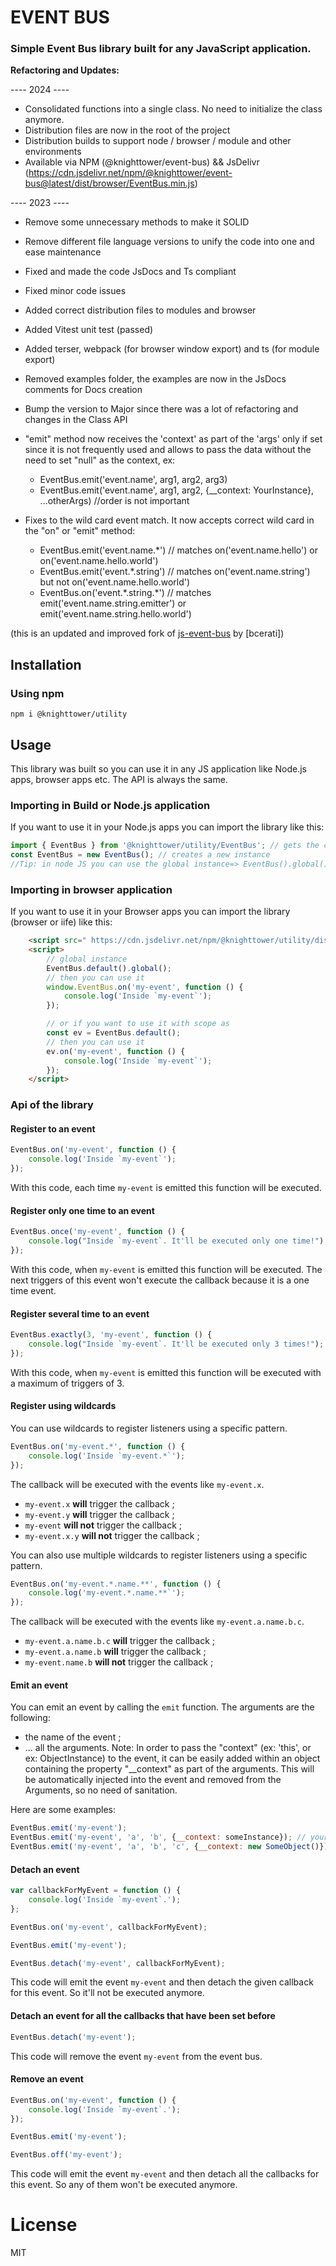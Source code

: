 

# EVENT BUS

### Simple Event Bus library built for any JavaScript application.


**Refactoring and Updates:**

---- 2024 ----
-   Consolidated functions into a single class. No need to initialize the class anymore.
-   Distribution files are now in the root of the project
-   Distribution builds to support node / browser / module and other environments
-   Available via NPM (@knighttower/event-bus) && JsDelivr (https://cdn.jsdelivr.net/npm/@knighttower/event-bus@latest/dist/browser/EventBus.min.js)

---- 2023 ----
-   Remove some unnecessary methods to make it SOLID
-   Remove different file language versions to unify the code into one and ease maintenance
-   Fixed and made the code JsDocs and Ts compliant
-   Fixed minor code issues
-   Added correct distribution files to modules and browser
-   Added Vitest unit test (passed)
-   Added terser, webpack (for browser window export) and ts (for module export)
-   Removed examples folder, the examples are now in the JsDocs comments for Docs creation
-   Bump the version to Major since there was a lot of refactoring and changes in the Class API
-   "emit" method now receives the 'context' as part of the 'args' only if set since it is not frequently used and allows to pass the data without the need to set "null" as the context, ex:

    -   EventBus.emit('event.name', arg1, arg2, arg3)
    -   EventBus.emit('event.name', arg1, arg2, {\_\_context: YourInstance}, ...otherArgs) //order is not important

-   Fixes to the wild card event match. It now accepts correct wild card in the "on" or "emit" method:
    -   EventBus.emit('event.name.\*') // matches on('event.name.hello') or on('event.name.hello.world')
    -   EventBus.emit('event.\*.string') // matches on('event.name.string') but not on('event.name.hello.world')
    -   EventBus.on('event.\*.string.\*') // matches emit('event.name.string.emitter') or emit('event.name.string.hello.world')

(this is an updated and improved fork of [js-event-bus](https://github.com/bcerati/js-event-bus/tree/main) by [bcerati])

## Installation

### Using npm

```
npm i @knighttower/utility
```


## Usage

This library was built so you can use it in any JS application like Node.js apps, browser apps etc. The API is always the same.

### Importing in Build or Node.js application

If you want to use it in your Node.js apps you can import the library like this:

```js
import { EventBus } from '@knighttower/utility/EventBus'; // gets the class
const EventBus = new EventBus(); // creates a new instance
//Tip: in node JS you can use the global instance=> EventBus().global();
```

### Importing in browser application

If you want to use it in your Browser apps you can import the library (browser or iife) like this:

```html
    <script src=" https://cdn.jsdelivr.net/npm/@knighttower/utility/dist/browser/EventBus.min.js "></script>
    <script>
        // global instance
        EventBus.default().global();
        // then you can use it
        window.EventBus.on('my-event', function () {
            console.log('Inside `my-event`');
        });

        // or if you want to use it with scope as 
        const ev = EventBus.default();
        // then you can use it
        ev.on('my-event', function () {
            console.log('Inside `my-event`');
        });
    </script>
```

### Api of the library

#### Register to an event

```js
EventBus.on('my-event', function () {
    console.log('Inside `my-event`');
});
```

With this code, each time `my-event` is emitted this function will be executed.

#### Register only one time to an event

```js
EventBus.once('my-event', function () {
    console.log("Inside `my-event`. It'll be executed only one time!");
});
```

With this code, when `my-event` is emitted this function will be executed. The next triggers of this event won't execute the callback because it is a one time event.

#### Register several time to an event

```js
EventBus.exactly(3, 'my-event', function () {
    console.log("Inside `my-event`. It'll be executed only 3 times!");
});
```

With this code, when `my-event` is emitted this function will be executed with a maximum of triggers of 3.

#### Register using wildcards

You can use wildcards to register listeners using a specific pattern.

```js
EventBus.on('my-event.*', function () {
    console.log('Inside `my-event.*`');
});
```

The callback will be executed with the events like `my-event.x`.

-   `my-event.x` **will** trigger the callback ;
-   `my-event.y` **will** trigger the callback ;
-   `my-event` **will not** trigger the callback ;
-   `my-event.x.y` **will not** trigger the callback ;

You can also use multiple wildcards to register listeners using a specific pattern.

```js
EventBus.on('my-event.*.name.**', function () {
    console.log('my-event.*.name.**`');
});
```

The callback will be executed with the events like `my-event.a.name.b.c`.

-   `my-event.a.name.b.c` **will** trigger the callback ;
-   `my-event.a.name.b` **will** trigger the callback ;
-   `my-event.name.b` **will not** trigger the callback ;

#### Emit an event

You can emit an event by calling the `emit` function. The arguments are the following:

-   the name of the event ;
-   ... all the arguments.
Note: In order to pass the "context" (ex: 'this', or ex: ObjectInstance) to the event, it can be easily added within an object containing the property "__context" as part of the arguments. This will be automatically injected into the event and removed from the Arguments, so no need of sanitation.

Here are some examples:

```js
EventBus.emit('my-event');
EventBus.emit('my-event', 'a', 'b', {__context: someInstance}); // your callback sould be function (a, b) { ... }
EventBus.emit('my-event', 'a', 'b', 'c', {__context: new SomeObject()}); // your callback sould be function (a, b) { ... } and `this` will be set to the context of `SomeObject`. Order is not important.
```

#### Detach an event

```js
var callbackForMyEvent = function () {
    console.log('Inside `my-event`.');
};

EventBus.on('my-event', callbackForMyEvent);

EventBus.emit('my-event');

EventBus.detach('my-event', callbackForMyEvent);
```

This code will emit the event `my-event` and then detach the given callback for this event. So it'll not be executed anymore.

#### Detach an event for all the callbacks that have been set before

```js
EventBus.detach('my-event');
```

This code will remove the event `my-event` from the event bus.

#### Remove an event

```js
EventBus.on('my-event', function () {
    console.log('Inside `my-event`.');
});

EventBus.emit('my-event');

EventBus.off('my-event');
```

This code will emit the event `my-event` and then detach all the callbacks for this event. So any of them won't be executed anymore.

# License

MIT
